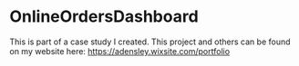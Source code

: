 # OnlineOrdersDashboard
This is part of a case study I created. This project and others can be found on my website here: https://adensley.wixsite.com/portfolio
